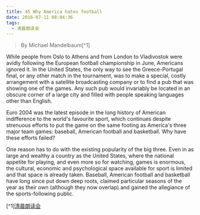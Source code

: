 ```yaml
---
title: 45 Why America hates football
date: 2016-07-11 08:04:36
tags:
  - 清晨朗读会
---
```


> By Michael Mandelbaum[^1]

While people from Oslo to Athens and from London to Vladivostok were avidly following the European football championship in June, Americans ignored it. In the United States, the only way to see the Greece-Portugal final, or any other match in the tournament, was to make a special, costly arrangement with a satellite broadcasting company or to find a pub that was showing one of the games. Any such pub would invariably be located in an obscure corner of a large city and filled with people speaking languages other than English.

<!-- more -->
Euro 2004 was the latest episode in the long history of American indifference to the world's favourite sport, which continues despite strenuous efforts to put the game on the same footing as America's three major team games: baseball, American football and basketball. Why have these efforts failed?

One reason has to do with the existing popularity of the big three. Even in as large and wealthy a country as the United States, where the national appetite for playing, and even more so for watching, games is enormous, the cultural, economic and psychological space available for sport is limited and that space is already taken. Baseball, American football and basketball have long since put down deep roots, claimed particular seasons of the year as their own (although they now overlap) and gained the allegiance of the sports-following public.

[^1][清晨朗读会](https://mp.weixin.qq.com/s?__biz=MzI1NzIyNjU4Ng==&mid=2247483934&idx=1&sn=bbd14979fb5d06240506337effd89063&scene=1&srcid=0712SNPDZAW6AyOa6RSALTlw&key=77421cf58af4a6531e8a0bd8d88e7cad1521b212adba68f519222b61449d18d7c8bce1c0a5c68df1ac707ca5d273a982&ascene=0&uin=MTMzOTQ1ODU2MA%3D%3D&devicetype=iMac+MacBookPro11%2C2+OSX+OSX+10.11.5+build(15F34)&version=11020201&pass_ticket=aGiz1VUiic1y9b8CVIeWaylthP0DA2Oyip7LxON99GXzLJlpWJ0rU%2BPnybmLVaLv)
